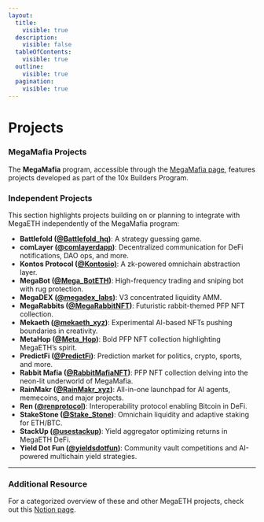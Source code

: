 ```yaml
---
layout:
  title:
    visible: true
  description:
    visible: false
  tableOfContents:
    visible: true
  outline:
    visible: true
  pagination:
    visible: true
---
```


# Projects

### MegaMafia Projects

The **MegaMafia** program, accessible through the [MegaMafia page](https://www.megaeth.com/builder), features projects developed as part of the 10x Builders Program.

### Independent Projects

This section highlights projects building on or planning to integrate with MegaETH independently of the MegaMafia program:

* **Battlefold (**[**@Battlefold\_hq**](https://x.com/Battlefold_hq)**)**: A strategy guessing game.
* **comLayer (**[**@comlayerdapp**](https://x.com/comlayerdapp)**)**: Decentralized communication for DeFi notifications, DAO ops, and more.
* **Kontos Protocol (**[**@Kontosio)**](https://x.com/Kontosio): A zk-powered omnichain abstraction layer.
* **MegaBot (**[**@Mega\_BotETH**](https://x.com/Mega_BotETH)**)**: High-frequency trading and sniping bot with rug protection.
* **MegaDEX (**[**@megadex\_labs**](https://x.com/megadex_labs)**)**: V3 concentrated liquidity AMM.&#x20;
* **MegaRabbits (**[**@MegaRabbitNFT**](https://x.com/MegaRabbitNFT)**)**: Futuristic rabbit-themed PFP NFT collection.&#x20;
* **Mekaeth (**[**@mekaeth\_xyz**](https://x.com/mekaeth_xyz)**)**: Experimental AI-based NFTs pushing boundaries in creativity.
* **MetaHop (**[**@Meta\_Hop**](https://x.com/Meta_Hop)**)**: Bold PFP NFT collection highlighting MegaETH’s spirit.&#x20;
* **PredictFi (**[**@PredictFi**](https://x.com/PredictFi)**)**: Prediction market for politics, crypto, sports, and more.
* **Rabbit Mafia (**[**@RabbitMafiaNFT**](https://x.com/RabbitMafiaNFT)**)**: PFP NFT collection delving into the neon-lit underworld of MegaMafia.&#x20;
* **RainMakr (**[**@RainMakr\_xyz**](https://x.com/RainMakr_xyz)**)**: All-in-one launchpad for AI agents, memecoins, and major projects.
* **Ren (**[**@renprotocol**](https://x.com/renprotocol)**)**: Interoperability protocol enabling Bitcoin in DeFi.
* **StakeStone (**[**@Stake\_Stone**](https://x.com/Stake_Stone)**)**: Omnichain liquidity and adaptive staking for ETH/BTC.
* **StackUp (**[**@usestackup**](https://x.com/usestackup)**)**: Yield aggregator optimizing returns in MegaETH DeFi.
* **Yield Dot Fun (**[**@yieldsdotfun**](https://x.com/yieldsdotfun)**)**: Community vault competitions and AI-powered multichain yield strategies.

***

### Additional Resource

For a categorized overview of these and other MegaETH projects, check out this [Notion page](https://jaehaerys.notion.site/1472bc05039d80689007fbe156de7385?v=4b5dc87108724bb6875d24836fb1e1e6).
